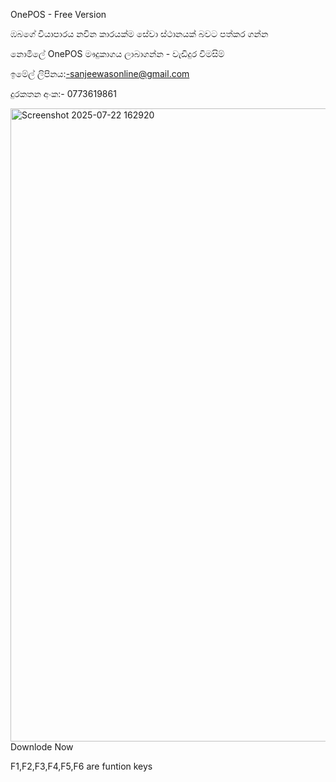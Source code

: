 OnePOS - Free Version 

ඹබගේ වියාපාරය නවින කාරයක්ම සේවා ස්ථානයක් බවට පත්කර ගන්න

නොමිලේ OnePOS මෟදුකාගය ලාබාගන්න - වැඩිදුර විමසිම් 

ඉමේල් ලිපිනය:-sanjeewasonline@gmail.com

දුරකතන අංක:- 0773619861

<img width="1215" height="1013" alt="Screenshot 2025-07-22 162920" src="https://github.com/user-attachments/assets/750d3c8b-9f92-4c42-b41c-f2926ec93466" />
Downlode Now

F1,F2,F3,F4,F5,F6 are funtion keys
